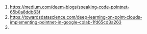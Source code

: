 1. https://medium.com/deem-blogs/speaking-code-pointnet-65b0a8ddb63f
2. https://towardsdatascience.com/deep-learning-on-point-clouds-implementing-pointnet-in-google-colab-1fd65cd3a263
3. 